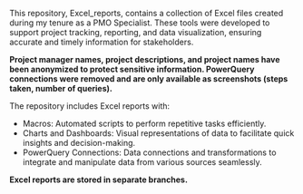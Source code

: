 This repository, Excel_reports, contains a collection of Excel files created during my tenure as a PMO Specialist. 
These tools were developed to support project tracking, reporting, and data visualization, ensuring accurate and timely information for stakeholders.

**Project manager names, project descriptions, and project names have been anonymized to protect sensitive information. PowerQuery connections were removed and are only available as screenshots (steps taken, number of queries).**

The repository includes Excel reports with:
- Macros: Automated scripts to perform repetitive tasks efficiently.
- Charts and Dashboards: Visual representations of data to facilitate quick insights and decision-making.
- PowerQuery Connections: Data connections and transformations to integrate and manipulate data from various sources seamlessly. 

**Excel reports are stored in separate branches.**



